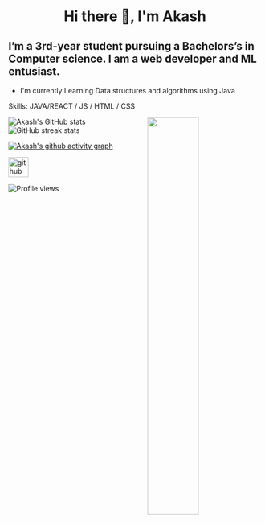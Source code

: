 # <p align="center">Hi there 👋, I'm Akash
## I’m a 3rd-year student pursuing a Bachelors’s in Computer science. I am a web developer and ML entusiast.
- I'm currently Learning Data structures and algorithms using Java

Skills: JAVA/REACT / JS / HTML / CSS





![Akash's GitHub stats](https://github-readme-stats.vercel.app/api?username=akash-55&show_icons=true&theme=dark) 
<img align="right" height='auto' width="45%" src="https://cdn.dribbble.com/users/2131993/screenshots/10238968/media/4669ba456dabadcbb770f8db5e4eac46.png?compress=1&resize=1600x1200" /> 
![GitHub streak stats](https://github-readme-streak-stats.herokuapp.com/?user=akash-55) </a>


[![Akash's github activity graph](https://activity-graph.herokuapp.com/graph?username=akash-55&theme=react-dark)](https://github.com/akash-55/github-readme-activity-graph)


 

[<img src='https://cdn.jsdelivr.net/npm/simple-icons@3.0.1/icons/github.svg' alt='github' height='40'>](https://github.com/akash-55) 
  
![Profile views](https://gpvc.arturio.dev/akash-55)  
